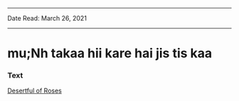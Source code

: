
---

Date Read: March 26, 2021

---


# mu;Nh takaa hii kare hai jis tis kaa


### Text

[Desertful of Roses](http://www.columbia.edu/itc/mealac/pritchett/00garden/00c/0012/index_0012.html)

